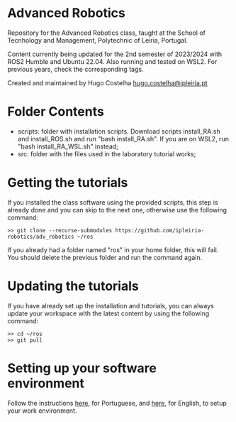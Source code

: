 Advanced Robotics
============

Repository for the Advanced Robotics class, taught at the School of Tecnhology and Management, Polytechnic of Leiria, Portugal.

Content currently being updated for the 2nd semester of 2023/2024 with ROS2 Humble and Ubuntu 22.04. Also running and tested on WSL2. For previous years, check the corresponding tags.

Created and maintained by Hugo Costelha <hugo.costelha@ipleiria.pt>

Folder Contents
===============

 - scripts: folder with installation scripts. Download scripts install_RA.sh and install_ROS.sh and run "bash install_RA.sh". If you are on WSL2, run "bash install_RA_WSL.sh" instead;
 - src: folder with the files used in the laboratory tutorial works;
 
Getting the tutorials
=====================

If you installed the class software using the provided scripts, this step is already done and you can skip to the next one, otherwise use the following command:

    >> git clone --recurse-submodules https://github.com/ipleiria-robotics/adv_robotics ~/ros

If you already had a folder named "ros" in your home folder, this will fail. You should delete the previous folder and run the command again.

Updating the tutorials
=====================

If you have already set up the installation and tutorials, you can always update your workspace with the latest content by using the following command:

    >> cd ~/ros
    >> git pull
  
Setting up your software environment
====================================

Follow the instructions [here](https://github.com/ipleiria-robotics/adv_robotics/blob/master/docs/software_install-PT.md), for Portuguese, and [here](https://github.com/ipleiria-robotics/adv_robotics/blob/master/docs/software_install-EN.md), for English, to setup your work environment.